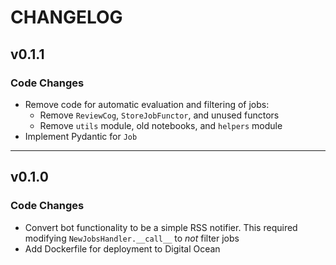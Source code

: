 # CHANGELOG

## v0.1.1

### Code Changes

- Remove code for automatic evaluation and filtering of jobs:
  * Remove `ReviewCog`, `StoreJobFunctor`, and unused functors
  * Remove `utils` module, old notebooks, and `helpers` module
- Implement Pydantic for `Job`

---

## v0.1.0

### Code Changes

- Convert bot functionality to be a simple RSS notifier. This required modifying `NewJobsHandler.__call__` to _not_ filter jobs
- Add Dockerfile for deployment to Digital Ocean